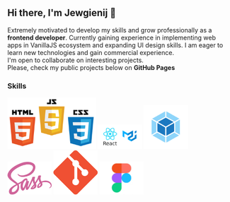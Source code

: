 ## Hi there, I'm Jewgienij 👋
Extremely motivated to develop my skills and grow professionally as a **frontend developer**. Currently gaining experience in implementing  web apps in VanillaJS ecosystem and expanding UI design skills. I am eager to learn new technologies and gain commercial experience.
<br>I'm open to collaborate on interesting projects.
<br>Please, check my public projects below on **GitHub Pages**

### Skills

<span><img src="https://github.com/JewgienijD/JewgienijD/blob/main/img/html%2Bjs.png" width="200"> <img src="https://github.com/jewgienijd/JewgienijD/blob/main/img/react-material.png" width="100"> <img src="https://github.com/JewgienijD/JewgienijD/blob/main/img/webpack.png" width="100"><img src="https://github.com/JewgienijD/JewgienijD/blob/main/img/sass.png" width="100"> <img src="https://github.com/JewgienijD/JewgienijD/blob/main/img/git.png" width="100"> <img src="https://github.com/JewgienijD/JewgienijD/blob/main/img/figma_1.jpg" width="100"> </span>






